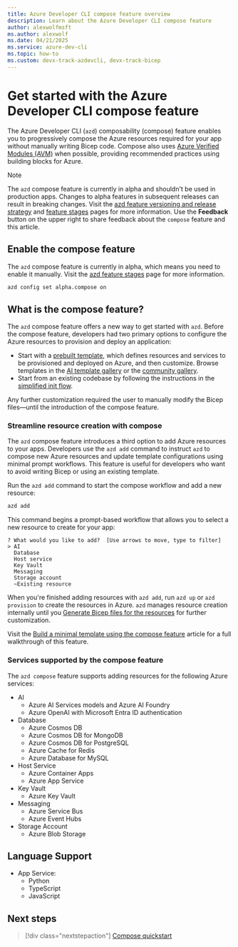 ```yaml
---
title: Azure Developer CLI compose feature overview
description: Learn about the Azure Developer CLI compose feature
author: alexwolfmsft
ms.author: alexwolf
ms.date: 04/21/2025
ms.service: azure-dev-cli
ms.topic: how-to
ms.custom: devx-track-azdevcli, devx-track-bicep
---
```


# Get started with the Azure Developer CLI compose feature

The Azure Developer CLI (`azd`) composability (compose) feature enables you to progressively compose the Azure resources required for your app without manually writing Bicep code. Compose also uses [Azure Verified Modules (AVM)](https://aka.ms/avm) when possible, providing recommended practices using building blocks for Azure.

> [!NOTE]
> The `azd` compose feature is currently in alpha and shouldn't be used in production apps. Changes to alpha features in subsequent releases can result in breaking changes. Visit the [azd feature versioning and release strategy](/azure/developer/azure-developer-cli/feature-versioning) and [feature stages](https://github.com/Azure/azure-dev/blob/main/cli/azd/docs/feature-stages.md) pages for more information. Use the **Feedback** button on the upper right to share feedback about the `compose` feature and this article.

## Enable the compose feature

The `azd` compose feature is currently in alpha, which means you need to enable it manually. Visit the [azd feature stages](https://aka.ms/azd-feature-stages) page for more information.

```bash
azd config set alpha.compose on
```

## What is the compose feature?

The `azd` compose feature offers a new way to get started with `azd`. Before the compose feature, developers had two primary options to configure the Azure resources to provision and deploy an application:

- Start with a [prebuilt template](/azure/developer/azure-developer-cli/azd-templates), which defines resources and services to be provisioned and deployed on Azure, and then customize. Browse templates in the [AI template gallery](https://azure.github.io/ai-app-templates) or the [community gallery](https://azure.github.io/awesome-azd/).
- Start from an existing codebase by following the instructions in the [simplified init flow](/azure/developer/azure-developer-cli/start-with-app-code).

Any further customization required the user to manually modify the Bicep files—until the introduction of the compose feature.

### Streamline resource creation with compose

The `azd` compose feature introduces a third option to add Azure resources to your apps. Developers use the `azd add` command to instruct `azd` to compose new Azure resources and update template configurations using minimal prompt workflows. This feature is useful for developers who want to avoid writing Bicep or using an existing template.

Run the `azd add` command to start the compose workflow and add a new resource:

```bash
azd add
```

This command begins a prompt-based workflow that allows you to select a new resource to create for your app:

```output
? What would you like to add?  [Use arrows to move, type to filter]
> AI
  Database
  Host service
  Key Vault
  Messaging
  Storage account
  ~Existing resource
```

When you're finished adding resources with `azd add`, run `azd up` or `azd provision` to create the resources in Azure. `azd` manages resource creation internally until you [Generate Bicep files for the resources](compose-generate.md) for further customization.

Visit the [Build a minimal template using the compose feature](compose-quickstart.md) article for a full walkthrough of this feature.

### Services supported by the compose feature

The `azd compose` feature supports adding resources for the following Azure services:

- AI
  - Azure AI Services models and Azure AI Foundry
  - Azure OpenAI with Microsoft Entra ID authentication
- Database
  - Azure Cosmos DB
  - Azure Cosmos DB for MongoDB
  - Azure Cosmos DB for PostgreSQL
  - Azure Cache for Redis
  - Azure Database for MySQL
- Host Service
  - Azure Container Apps
  - Azure App Service
- Key Vault
  - Azure Key Vault
- Messaging
  - Azure Service Bus
  - Azure Event Hubs
- Storage Account
  - Azure Blob Storage

 ## Language Support
 - App Service:
   - Python
   - TypeScript
   - JavaScript

## Next steps

> [!div class="nextstepaction"]
> [Compose quickstart](compose-quickstart.md)
